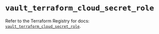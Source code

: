 # `vault_terraform_cloud_secret_role`

Refer to the Terraform Registry for docs: [`vault_terraform_cloud_secret_role`](https://registry.terraform.io/providers/hashicorp/vault/4.6.0/docs/resources/terraform_cloud_secret_role).
